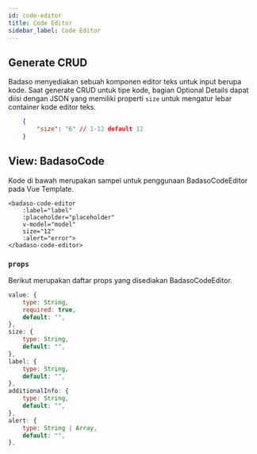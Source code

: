 ```yaml
---
id: code-editor
title: Code Editor
sidebar_label: Code Editor
---
```


## Generate CRUD

Badaso menyediakan sebuah komponen editor teks untuk input berupa kode. Saat generate CRUD untuk tipe kode, bagian Optional Details dapat diisi dengan JSON yang memiliki properti `size` untuk mengatur lebar container kode editor teks.
<!--DOCUSAURUS_CODE_TABS-->
<!--JSON-->
```json
    {
        "size": "6" // 1-12 default 12
    }
```
<!--END_DOCUSAURUS_CODE_TABS-->

## View: BadasoCode
Kode di bawah merupakan sampel untuk penggunaan BadasoCodeEditor pada Vue Template.
<!--DOCUSAURUS_CODE_TABS-->
<!--Vue-->
```vue
<badaso-code-editor
    :label="label"
    :placeholder="placeholder"
    v-model="model"
    size="12"
    :alert="error">
</badaso-code-editor>
```
<!--END_DOCUSAURUS_CODE_TABS-->

### `props`
Berikut merupakan daftar props yang disediakan BadasoCodeEditor.
```js
value: {
    type: String,
    required: true,
    default: "",
},
size: {
    type: String,
    default: "",
},
label: {
    type: String,
    default: "",
},
additionalInfo: {
    type: String,
    default: "",
},
alert: {
    type: String | Array,
    default: "",
},
```